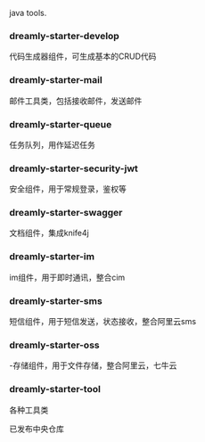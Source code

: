 java tools.

### dreamly-starter-develop
代码生成器组件，可生成基本的CRUD代码

### dreamly-starter-mail
邮件工具类，包括接收邮件，发送邮件

### dreamly-starter-queue
任务队列，用作延迟任务

### dreamly-starter-security-jwt
安全组件，用于常规登录，鉴权等

### dreamly-starter-swagger
文档组件，集成knife4j

### dreamly-starter-im
im组件，用于即时通讯，整合cim

### dreamly-starter-sms
短信组件，用于短信发送，状态接收，整合阿里云sms

### dreamly-starter-oss
-存储组件，用于文件存储，整合阿里云，七牛云

### dreamly-starter-tool
各种工具类

已发布中央仓库
